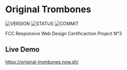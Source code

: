 # Original Trombones

![VERSION](https://img.shields.io/github/package-json/v/NICOLASMGARAY/original-trombones?style=for-the-badge)
![STATUS](https://img.shields.io/github/deployments/nicolasmgaray/original-trombones/production?label=STATUS&logo=zeit&style=for-the-badge)
![COMMIT](https://img.shields.io/github/last-commit/nicolasmgaray/original-trombones?logo=github&style=for-the-badge)

FCC Responsive Web Design Certificaction Project N°3 

## Live Demo

https://original-trombones.now.sh/
